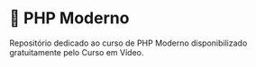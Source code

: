 # 🐘 PHP Moderno
Repositório dedicado ao curso de PHP Moderno disponibilizado gratuitamente pelo Curso em Vídeo.
